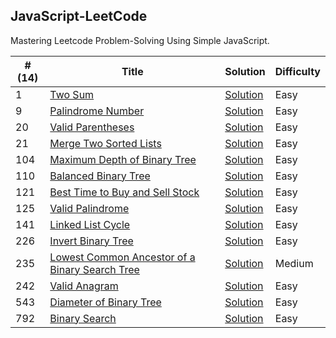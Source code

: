 JavaScript-LeetCode
---
Mastering Leetcode Problem-Solving Using Simple JavaScript.

| #(14) | Title | Solution | Difficulty  |
| ---| ----- | -------- | ---------- | 
| 1 | [Two Sum](https://leetcode.com/problems/two-sum) | [Solution](/pages/solutions/two-sum.mdx) | Easy |
| 9 | [Palindrome Number](https://leetcode.com/problems/palindrome-number) | [Solution](/pages/solutions/palindrome-number.mdx) | Easy |
| 20 | [Valid Parentheses](https://leetcode.com/problems/valid-parentheses) | [Solution](/pages/solutions/valid-parentheses.mdx) | Easy |
| 21 | [Merge Two Sorted Lists](https://leetcode.com/problems/merge-two-sorted-lists) | [Solution](/pages/solutions/merge-two-sorted-lists.mdx) | Easy |
| 104 | [Maximum Depth of Binary Tree](https://leetcode.com/problems/maximum-depth-of-binary-tree) | [Solution](/pages/solutions/maximum-depth-of-binary-tree.mdx) | Easy |
| 110 | [Balanced Binary Tree](https://leetcode.com/problems/balanced-binary-tree) | [Solution](/pages/solutions/balanced-binary-tree.mdx) | Easy |
| 121 | [Best Time to Buy and Sell Stock](https://leetcode.com/problems/best-time-to-buy-and-sell-stock) | [Solution](/pages/solutions/best-time-to-buy-and-sell-stock.mdx) | Easy |
| 125 | [Valid Palindrome](https://leetcode.com/problems/valid-palindrome) | [Solution](/pages/solutions/valid-palindrome.mdx) | Easy |
| 141 | [Linked List Cycle](https://leetcode.com/problems/linked-list-cycle) | [Solution](/pages/solutions/linked-list-cycle.mdx) | Easy |
| 226 | [Invert Binary Tree](https://leetcode.com/problems/invert-binary-tree) | [Solution](/pages/solutions/invert-binary-tree.mdx) | Easy |
| 235 | [Lowest Common Ancestor of a Binary Search Tree](https://leetcode.com/problems/lowest-common-ancestor-of-a-binary-search-tree) | [Solution](/pages/solutions/lowest-common-ancestor-of-a-binary-search-tree.mdx) | Medium |
| 242 | [Valid Anagram](https://leetcode.com/problems/valid-anagram) | [Solution](/pages/solutions/valid-anagram.mdx) | Easy |
| 543 | [Diameter of Binary Tree](https://leetcode.com/problems/diameter-of-binary-tree) | [Solution](/pages/solutions/diameter-of-binary-tree.mdx) | Easy |
| 792 | [Binary Search](https://leetcode.com/problems/binary-search) | [Solution](/pages/solutions/binary-search.mdx) | Easy |
